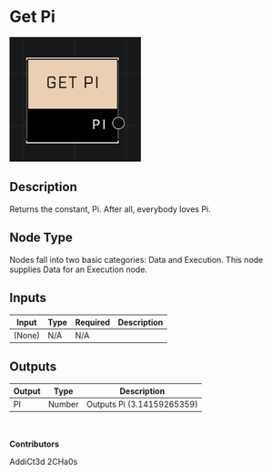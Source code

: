 # Get Pi
![](../../../.gitbook/assets/get-pi.png)
## Description
Returns the constant, Pi. After all, everybody loves Pi.

## Node Type
Nodes fall into two basic categories: Data and Execution. This node supplies Data for an Execution node.

## Inputs
| Input | Type | Required | Description |
|------------------|------------------|----------|--------------------------------------------------------------|
| (None) | N/A | N/A | |

## Outputs
| Output | Type | Description |
|------------------|------------------|--------------------------------------------------------------|
| PI | Number | Outputs Pi (3.14159265359)|

\
\
**Contributors**

AddiCt3d 2CHa0s